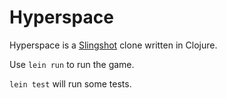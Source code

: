 Hyperspace
==========

Hyperspace is a [Slingshot](http://slingshot.wikispot.org/) clone written in Clojure.

Use `lein run` to run the game.

`lein test` will run some tests.

